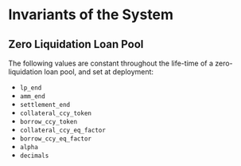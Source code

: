 # Invariants of the System

## Zero Liquidation Loan Pool
The following values are constant throughout the life-time of a zero-liquidation
loan pool, and set at deployment:
* `lp_end`
* `amm_end`
* `settlement_end`
* `collateral_ccy_token`
* `borrow_ccy_token`
* `collateral_ccy_eq_factor`
* `borrow_ccy_eq_factor`
* `alpha`
* `decimals`
